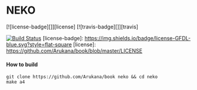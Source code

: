 # NEKO

[![license-badge][]][license] [![travis-badge][]][travis]

<!--
[travis-badge]: https://travis-ci.org/adjivas/Neko.svg?branch=master&style=flat-square
[travis]: https://travis-ci.org/adjivas/Neko
-->
[![Build Status](https://travis-ci.org/Arukana/book.svg?branch=master)](https://travis-ci.org/Arukana/book)
[license-badge]: https://img.shields.io/badge/license-GFDL-blue.svg?style=flat-square
[license]: https://github.com/Arukana/book/blob/master/LICENSE

#### How to build
```shell
git clone https://github.com/Arukana/book neko && cd neko
make a4
```
